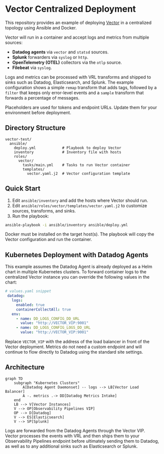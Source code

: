 # Vector Centralized Deployment

This repository provides an example of deploying [Vector](https://vector.dev/) in a centralized topology using Ansible and Docker.

Vector will run in a container and accept logs and metrics from multiple sources:

- **Datadog agents** via `vector` and `statsd` sources.
- **Splunk** forwarders via `syslog` or `http`.
- **OpenTelemetry (OTEL)** collectors via the `otlp` source.
- **Filebeat** via `syslog`.

Logs and metrics can be processed with VRL transforms and shipped to sinks such as Datadog, Elasticsearch, and Splunk. The example configuration shows a simple `remap` transform that adds tags, followed by a `filter` that keeps only error-level events and a `sample` transform that forwards a percentage of messages.

Placeholders are used for tokens and endpoint URLs. Update them for your environment before deployment.

## Directory Structure

```
vector-test/
  ansible/
    deploy.yml            # Playbook to deploy Vector
    inventory             # Inventory file with hosts
    roles/
      vector/
        tasks/main.yml    # Tasks to run Vector container
        templates/
          vector.yaml.j2  # Vector configuration template
```

## Quick Start

1. Edit `ansible/inventory` and add the hosts where Vector should run.
2. Edit `ansible/roles/vector/templates/vector.yaml.j2` to customize sources, transforms, and sinks.
3. Run the playbook:

```bash
ansible-playbook -i ansible/inventory ansible/deploy.yml
```

Docker must be installed on the target host(s). The playbook will copy the Vector configuration and run the container.


## Kubernetes Deployment with Datadog Agents

This example assumes the Datadog Agent is already deployed as a Helm chart in multiple Kubernetes clusters. To forward container logs to the centralized Vector instance you can override the following values in the chart:

```yaml
# values.yaml snippet
 datadog:
   logs:
     enabled: true
     containerCollectAll: true
   env:
     - name: DD_LOGS_CONFIG_DD_URL
       value: "http://VECTOR_VIP:9001"
     - name: DD_LOGS_CONFIG_LOGS_DD_URL
       value: "http://VECTOR_VIP:9001"
```

Replace `VECTOR_VIP` with the address of the load balancer in front of the Vector deployment. Metrics do not need a custom endpoint and will continue to flow directly to Datadog using the standard site settings.

## Architecture

```mermaid
graph TD
    subgraph "Kubernetes Clusters"
        A[Datadog Agent Daemonset] -- logs --> LB[Vector Load Balancer]
        A -. metrics .-> DD[Datadog Metrics Intake]
    end
    LB --> V[Vector Instances]
    V --> OP[Observability Pipelines VIP]
    OP --> D[Datadog]
    V --> ES[Elasticsearch]
    V --> SP[Splunk]
```

Logs are forwarded from the Datadog Agents through the Vector VIP. Vector processes the events with VRL and then ships them to your Observability Pipelines endpoint before ultimately sending them to Datadog, as well as to any additional sinks such as Elasticsearch or Splunk.
